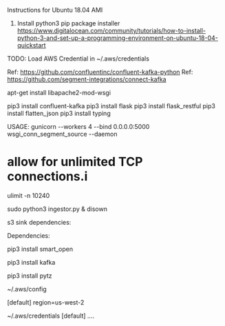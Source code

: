 
Instructions for Ubuntu 18.04 AMI
1) Install python3 pip package installer
https://www.digitalocean.com/community/tutorials/how-to-install-python-3-and-set-up-a-programming-environment-on-ubuntu-18-04-quickstart

TODO: Load AWS Credential in ~/.aws/credentials


Ref: https://github.com/confluentinc/confluent-kafka-python
Ref: https://github.com/segment-integrations/connect-kafka


apt-get install libapache2-mod-wsgi

pip3 install confluent-kafka
pip3 install flask
pip3 install flask_restful
pip3 install flatten_json
pip3 install typing


USAGE: 
gunicorn --workers 4 --bind 0.0.0.0:5000 wsgi_conn_segment_source --daemon

# allow for unlimited TCP connections.i
ulimit -n 10240


sudo python3 ingestor.py &
disown <process id> 


s3 sink dependencies:


Dependencies:

pip3 install smart_open

pip3 install kafka

pip3 install pytz

~/.aws/config

[default]
region=us-west-2


~/.aws/credentials
[default]
.... 
